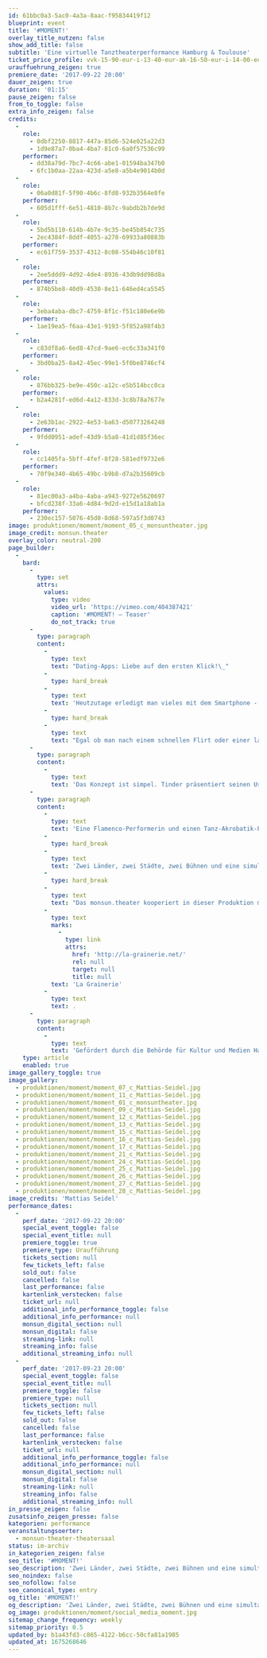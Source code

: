 ```yaml
---
id: 61bbc0a3-5ac0-4a3a-8aac-f95834419f12
blueprint: event
title: '#MOMENT!'
overlay_title_nutzen: false
show_add_title: false
subtitle: 'Eine virtuelle Tanztheaterperformance Hamburg & Toulouse'
ticket_price_profile: vvk-15-90-eur-i-13-40-eur-ak-16-50-eur-i-14-00-eur
urauffuehrung_zeigen: true
premiere_date: '2017-09-22 20:00'
dauer_zeigen: true
duration: '01:15'
pause_zeigen: false
from_to_toggle: false
extra_info_zeigen: false
credits:
  -
    role:
      - 0dbf2250-8817-447a-85d6-524e025a22d3
      - 1d9e87a7-0ba4-4ba7-81c0-6a0f57536c99
    performer:
      - dd38a79d-7bc7-4c66-abe1-01594ba347b0
      - 6fc1b0aa-22aa-423d-a5e8-a5b4e9014b0d
  -
    role:
      - 06a0d81f-5f90-4b6c-8fd8-932b3564e8fe
    performer:
      - 605d1fff-6e51-4810-8b7c-9abdb2b7de9d
  -
    role:
      - 5bd5b110-614b-4b7e-9c35-be45b854c735
      - 2ec4384f-8ddf-4055-a278-69933a80883b
    performer:
      - ec61f759-3537-4312-8c08-554b46c10f81
  -
    role:
      - 2ee5ddd9-4d92-4de4-8936-43db9dd98d8a
    performer:
      - 874b5be8-40d9-4530-8e11-646ed4ca5545
  -
    role:
      - 3eba4aba-dbc7-4759-8f1c-f51c180e6e9b
    performer:
      - 1ae19ea5-f6aa-43e1-9193-5f852a98f4b3
  -
    role:
      - c83df8a6-6ed8-47cd-9ae6-ec6c33a341f0
    performer:
      - 3bd0ba25-8a42-45ec-99e1-5f0be8746cf4
  -
    role:
      - 876bb325-be9e-450c-a12c-e5b514bcc0ca
    performer:
      - b2a4281f-ed6d-4a12-833d-3c8b78a7677e
  -
    role:
      - 2e63b1ac-2922-4e53-ba63-d50773264248
    performer:
      - 9fdd0951-adef-43d9-b5a8-41d1d85f36ec
  -
    role:
      - cc1405fa-5bff-4fef-8f28-581edf9732e6
    performer:
      - 70f9e340-4b65-49bc-b9b8-d7a2b35609cb
  -
    role:
      - 81ec00a3-a4ba-4aba-a943-9272e5620697
      - bfcd238f-33a6-4d84-9d2d-e15d1a18ab1a
    performer:
      - 230ec157-5076-45d0-8d68-597a5f3d0743
image: produktionen/moment/moment_05_c_monsuntheater.jpg
image_credit: monsun.theater
overlay_color: neutral-200
page_builder:
  -
    bard:
      -
        type: set
        attrs:
          values:
            type: video
            video_url: 'https://vimeo.com/404387421'
            caption: '#MOMENT! – Teaser'
            do_not_track: true
      -
        type: paragraph
        content:
          -
            type: text
            text: "Dating-Apps: Liebe auf den ersten Klick!\_"
          -
            type: hard_break
          -
            type: text
            text: 'Heutzutage erledigt man vieles mit dem Smartphone - so auch die Partnersuche.'
          -
            type: hard_break
          -
            type: text
            text: "Egal ob man nach einem schnellen Flirt oder einer langfristigen Beziehung sucht: Dating-Apps sollen helfen. Millionen von Usern betreiben mobiles Dating. Aber wo versteckt sich der Traumpartner?\_"
      -
        type: paragraph
        content:
          -
            type: text
            text: 'Das Konzept ist simpel. Tinder präsentiert seinen Usern potentielle Flirtpartner aus der Umgebung. Angezeigt wird ein Bild, das Alter und der Vorname. Wenn dem User gefällt was er sieht, schiebt er das Foto nach rechts, wenn nicht, nach links. Und wenn sich zwei Menschen mögen erscheint die Nachricht: It’s a match!'
      -
        type: paragraph
        content:
          -
            type: text
            text: 'Eine Flamenco-Performerin und einen Tanz-Akrobatik-Performer aus Hamburg und Toulouse machen sich bereit. Sie schlüpfen in ein Datennetz und produzieren auf der Suche nach dem einzig wahren Moment Projektionen von sich selbst und vom Gegenüber. Mit jedem match kreieren sie ein neues Profil:'
          -
            type: hard_break
          -
            type: text
            text: 'Zwei Länder, zwei Städte, zwei Bühnen und eine simultane Tanztheater-Show in und außerhalb der Realität auf der Jagd nach dem #MOMENT!'
          -
            type: hard_break
          -
            type: text
            text: "Das monsun.theater kooperiert in dieser Produktion mit seinem französischen Partner\_"
          -
            type: text
            marks:
              -
                type: link
                attrs:
                  href: 'http://la-grainerie.net/'
                  rel: null
                  target: null
                  title: null
            text: 'La Grainerie'
          -
            type: text
            text: .
      -
        type: paragraph
        content:
          -
            type: text
            text: 'Gefördert durch die Behörde für Kultur und Medien Hamburg, das Goethe Institut Toulouse und Metropole Toulouse.'
    type: article
    enabled: true
image_gallery_toggle: true
image_gallery:
  - produktionen/moment/moment_07_c_Mattias-Seidel.jpg
  - produktionen/moment/moment_11_c_Mattias-Seidel.jpg
  - produktionen/moment/moment_01_c_monsuntheater.jpg
  - produktionen/moment/moment_09_c_Mattias-Seidel.jpg
  - produktionen/moment/moment_12_c_Mattias-Seidel.jpg
  - produktionen/moment/moment_13_c_Mattias-Seidel.jpg
  - produktionen/moment/moment_15_c_Mattias-Seidel.jpg
  - produktionen/moment/moment_16_c_Mattias-Seidel.jpg
  - produktionen/moment/moment_17_c_Mattias-Seidel.jpg
  - produktionen/moment/moment_21_c_Mattias-Seidel.jpg
  - produktionen/moment/moment_24_c_Mattias-Seidel.jpg
  - produktionen/moment/moment_25_c_Mattias-Seidel.jpg
  - produktionen/moment/moment_26_c_Mattias-Seidel.jpg
  - produktionen/moment/moment_27_c_Mattias-Seidel.jpg
  - produktionen/moment/moment_28_c_Mattias-Seidel.jpg
image_credits: 'Mattias Seidel'
performance_dates:
  -
    perf_date: '2017-09-22 20:00'
    special_event_toggle: false
    special_event_title: null
    premiere_toggle: true
    premiere_type: Uraufführung
    tickets_section: null
    few_tickets_left: false
    sold_out: false
    cancelled: false
    last_performance: false
    kartenlink_verstecken: false
    ticket_url: null
    additional_info_performance_toggle: false
    additional_info_performance: null
    monsun_digital_section: null
    monsun_digital: false
    streaming-link: null
    streaming_info: false
    additional_streaming_info: null
  -
    perf_date: '2017-09-23 20:00'
    special_event_toggle: false
    special_event_title: null
    premiere_toggle: false
    premiere_type: null
    tickets_section: null
    few_tickets_left: false
    sold_out: false
    cancelled: false
    last_performance: false
    kartenlink_verstecken: false
    ticket_url: null
    additional_info_performance_toggle: false
    additional_info_performance: null
    monsun_digital_section: null
    monsun_digital: false
    streaming-link: null
    streaming_info: false
    additional_streaming_info: null
in_presse_zeigen: false
zusatsinfo_zeigen_presse: false
kategorien: performance
veranstaltungsoerter:
  - monsun-theater-theatersaal
status: im-archiv
in_kategorien_zeigen: false
seo_title: '#MOMENT!'
seo_description: 'Zwei Länder, zwei Städte, zwei Bühnen und eine simultane Tanztheater-Show in und außerhalb der Realität auf der Jagd nach dem #MOMENT!'
seo_noindex: false
seo_nofollow: false
seo_canonical_type: entry
og_title: '#MOMENT!'
og_description: 'Zwei Länder, zwei Städte, zwei Bühnen und eine simultane Tanztheater-Show in und außerhalb der Realität auf der Jagd nach dem #MOMENT!'
og_image: produktionen/moment/social_media_moment.jpg
sitemap_change_frequency: weekly
sitemap_priority: 0.5
updated_by: b1a43fd3-c865-4122-b6cc-50cfa81a1985
updated_at: 1675268646
---
```

